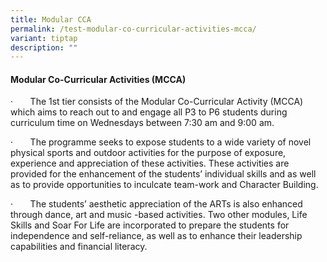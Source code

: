 ```yaml
---
title: Modular CCA
permalink: /test-modular-co-curricular-activities-mcca/
variant: tiptap
description: ""
---
```

<h4><strong>Modular Co-Curricular Activities (MCCA)</strong></h4>
<p>·&nbsp;&nbsp;&nbsp;&nbsp;&nbsp;&nbsp; The 1st tier consists of the Modular
Co-Curricular Activity (MCCA) which aims to reach out to and engage all
P3 to P6 students during curriculum time on Wednesdays between 7:30 am
and 9:00 am.</p>
<p>·&nbsp;&nbsp;&nbsp;&nbsp;&nbsp;&nbsp; The programme seeks to expose students
to a wide variety of novel physical sports and outdoor activities for the
purpose of exposure, experience and appreciation of these activities. These
activities are provided for the enhancement of the students’ individual
skills and as well as to provide opportunities to inculcate team-work and
Character Building.</p>
<p>·&nbsp;&nbsp;&nbsp;&nbsp;&nbsp;&nbsp; The students’ aesthetic appreciation
of the ARTs is also enhanced through dance, art and music -based activities.
Two other modules, Life Skills and Soar For Life are incorporated to prepare
the students for independence and self-reliance, as well as to enhance
their leadership capabilities and financial literacy.</p>
<p>&nbsp;</p>